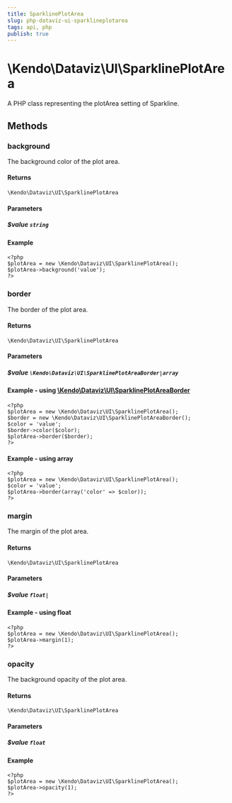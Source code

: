 ```yaml
---
title: SparklinePlotArea
slug: php-dataviz-ui-sparklineplotarea
tags: api, php
publish: true
---
```


# \Kendo\Dataviz\UI\SparklinePlotArea

A PHP class representing the plotArea setting of Sparkline.


## Methods

### background
The background color of the plot area.

#### Returns
`\Kendo\Dataviz\UI\SparklinePlotArea`

#### Parameters

##### $value `string`



#### Example 
    <?php
    $plotArea = new \Kendo\Dataviz\UI\SparklinePlotArea();
    $plotArea->background('value');
    ?>

### border

The border of the plot area.

#### Returns
`\Kendo\Dataviz\UI\SparklinePlotArea`

#### Parameters

##### $value `\Kendo\Dataviz\UI\SparklinePlotAreaBorder|array`


#### Example - using [\Kendo\Dataviz\UI\SparklinePlotAreaBorder](/kendo-ui/api/wrappers/php/Kendo/Dataviz/UI/SparklinePlotAreaBorder)
    <?php
    $plotArea = new \Kendo\Dataviz\UI\SparklinePlotArea();
    $border = new \Kendo\Dataviz\UI\SparklinePlotAreaBorder();
    $color = 'value';
    $border->color($color);
    $plotArea->border($border);
    ?>

#### Example - using array

    <?php
    $plotArea = new \Kendo\Dataviz\UI\SparklinePlotArea();
    $color = 'value';
    $plotArea->border(array('color' => $color));
    ?>

### margin
The margin of the plot area.

#### Returns
`\Kendo\Dataviz\UI\SparklinePlotArea`

#### Parameters

##### $value `float|`



#### Example  - using float
    <?php
    $plotArea = new \Kendo\Dataviz\UI\SparklinePlotArea();
    $plotArea->margin(1);
    ?>

### opacity
The background opacity of the plot area.

#### Returns
`\Kendo\Dataviz\UI\SparklinePlotArea`

#### Parameters

##### $value `float`



#### Example 
    <?php
    $plotArea = new \Kendo\Dataviz\UI\SparklinePlotArea();
    $plotArea->opacity(1);
    ?>

